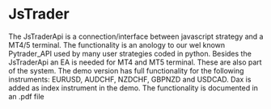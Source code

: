 # JsTrader

The JsTraderApi is a connection/interface between javascript strategy and a MT4/5 terminal.  The functionality is an anology to our wel known Pytrader_API used by many user strategies coded in python. Besides the JsTraderApi an EA is needed for MT4 and MT5 terminal. These are also part of the system. The demo version has full functionality for the following instruments: EURUSD, AUDCHF, NZDCHF, GBPNZD and USDCAD. Dax is added as index instrument in the demo. The functionality is documented in an .pdf file
